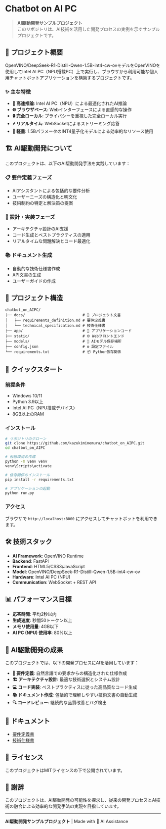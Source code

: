# Chatbot on AI PC

> **AI駆動開発サンプルプロジェクト**  
> このリポジトリは、AI技術を活用した開発プロセスの実例を示すサンプルプロジェクトです。

## 🤖 プロジェクト概要

OpenVINO/DeepSeek-R1-Distill-Qwen-1.5B-int4-cw-ovモデルをOpenVINOを使用してIntel AI PC（NPU搭載PC）上で実行し、ブラウザから利用可能な個人用チャットボットアプリケーションを構築するプロジェクトです。

### ✨ 主な特徴

- **🚀 高速推論**: Intel AI PC（NPU）による最適化されたAI推論
- **🌐 ブラウザベース**: Webインターフェースによる直感的な操作
- **🔒 完全ローカル**: プライバシーを重視した完全ローカル実行
- **⚡ リアルタイム**: WebSocketによるストリーミング応答
- **🎯 軽量**: 1.5BパラメータのINT4量子化モデルによる効率的なリソース使用

## 🏗️ AI駆動開発について

このプロジェクトは、以下のAI駆動開発手法を実践しています：

### 📋 要件定義フェーズ
- AIアシスタントによる包括的な要件分析
- ユーザーニーズの構造化と明文化
- 技術制約の特定と解決策の提案

### 🔧 設計・実装フェーズ
- アーキテクチャ設計のAI支援
- コード生成とベストプラクティスの適用
- リアルタイムな問題解決とコード最適化

### 📚 ドキュメント生成
- 自動的な技術仕様書作成
- API文書の生成
- ユーザーガイドの作成

## 📁 プロジェクト構造

```
chatbot_on_AIPC/
├── docs/                          # 📖 プロジェクト文書
│   ├── requirements_definition.md # 要件定義書
│   └── technical_specification.md # 技術仕様書
├── app/                           # 🚀 アプリケーションコード
├── static/                        # 🌐 Webフロントエンド
├── models/                        # 🧠 AIモデル保存場所
├── config.json                    # ⚙️ 設定ファイル
└── requirements.txt               # 📦 Python依存関係
```

## 🚀 クイックスタート

### 前提条件
- Windows 10/11
- Python 3.9以上
- Intel AI PC（NPU搭載デバイス）
- 8GB以上のRAM

### インストール
```bash
# リポジトリのクローン
git clone https://github.com/kazukiminemura/chatbot_on_AIPC.git
cd chatbot_on_AIPC

# 仮想環境の作成
python -m venv venv
venv\Scripts\activate

# 依存関係のインストール
pip install -r requirements.txt

# アプリケーションの起動
python run.py
```

### アクセス
ブラウザで `http://localhost:8000` にアクセスしてチャットボットを利用できます。

## 🛠️ 技術スタック

- **AI Framework**: OpenVINO Runtime
- **Backend**: FastAPI
- **Frontend**: HTML5/CSS3/JavaScript
- **Model**: OpenVINO/DeepSeek-R1-Distill-Qwen-1.5B-int4-cw-ov
- **Hardware**: Intel AI PC (NPU)
- **Communication**: WebSocket + REST API

## 📊 パフォーマンス目標

- **応答時間**: 平均2秒以内
- **生成速度**: 秒間50トークン以上
- **メモリ使用量**: 4GB以下
- **AI PC (NPU) 使用率**: 80%以上

## 🤝 AI駆動開発の成果

このプロジェクトでは、以下の開発プロセスにAIを活用しています：

- **📝 要件定義**: 自然言語での要求からの構造化された仕様作成
- **🏗️ アーキテクチャ設計**: 最適な技術選択とシステム設計
- **💻 コード実装**: ベストプラクティスに従った高品質なコード生成
- **📚 ドキュメント作成**: 包括的で理解しやすい技術文書の自動生成
- **🔍 コードレビュー**: 継続的な品質改善とバグ検出

## 📖 ドキュメント

- [要件定義書](docs/requirements_definition.md)
- [技術仕様書](docs/technical_specification.md)

## 📄 ライセンス

このプロジェクトはMITライセンスの下で公開されています。

## 🌟 謝辞

このプロジェクトは、AI駆動開発の可能性を探求し、従来の開発プロセスとAI技術の融合による効率的な開発手法の実現を目指しています。

---

**AI駆動開発サンプルプロジェクト** | Made with 🤖 AI Assistance
